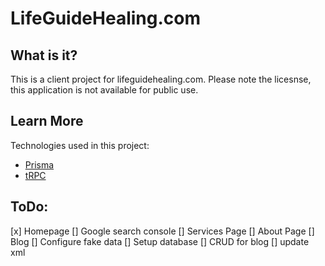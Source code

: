 # LifeGuideHealing.com

## What is it?

This is a client project for lifeguidehealing.com. Please note the licesnse, this application is not available for public use.

## Learn More

Technologies used in this project:

- [Prisma](https://prisma.io)
- [tRPC](https://trpc.io)

## ToDo:

[x] Homepage
[] Google search console
[] Services Page
[] About Page
[] Blog
[] Configure fake data
[] Setup database
[] CRUD for blog
[] update xml
